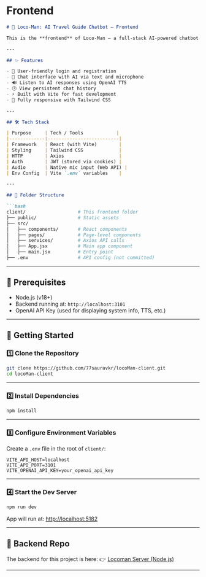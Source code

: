 # Frontend


````md
# 🎨 Loco-Man: AI Travel Guide Chatbot – Frontend

This is the **frontend** of Loco-Man — a full-stack AI-powered chatbot that helps users get travel information via text or voice. The app provides spoken responses using OpenAI's text-to-speech API.

---

## ✨ Features

- 👤 User-friendly login and registration
- 💬 Chat interface with AI via text and microphone
- 🔊 Listen to AI responses using OpenAI TTS
- 🕓 View persistent chat history
- ⚡ Built with Vite for fast development
- 📱 Fully responsive with Tailwind CSS

---

## 🛠 Tech Stack

| Purpose     | Tech / Tools            |
|-------------|--------------------------|
| Framework   | React (with Vite)        |
| Styling     | Tailwind CSS             |
| HTTP        | Axios                    |
| Auth        | JWT (stored via cookies) |
| Audio       | Native mic input (Web API) |
| Env Config  | Vite `.env` variables    |

---

## 📁 Folder Structure

```bash
client/                   # This frontend folder
├── public/               # Static assets
├── src/
│   ├── components/       # React components
│   ├── pages/            # Page-level components
│   ├── services/         # Axios API calls
│   ├── App.jsx           # Main app component
│   ├── main.jsx          # Entry point
├── .env                  # API config (not committed)
````

---

## 🔧 Prerequisites

* Node.js (v18+)
* Backend running at: `http://localhost:3101`
* OpenAI API Key (used for displaying system info, TTS, etc.)

---

## 🚀 Getting Started

### 1️⃣ Clone the Repository

```bash
git clone https://github.com/77sauravkr/locoMan-client.git
cd locoMan-client
```

---

### 2️⃣ Install Dependencies

```bash
npm install
```

---

### 3️⃣ Configure Environment Variables

Create a `.env` file in the root of `client/`:

```env
VITE_API_HOST=localhost
VITE_API_PORT=3101
VITE_OPENAI_API_KEY=your_openai_api_key
```

---

### 4️⃣ Start the Dev Server

```bash
npm run dev
```

App will run at: [http://localhost:5182](http://localhost:5182)

---

## 🔗 Backend Repo

The backend for this project is here:
👉 [Locoman Server (Node.js)](https://github.com/77sauravkr/Locoman-server)

---
